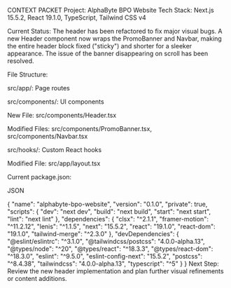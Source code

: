 CONTEXT PACKET
Project: AlphaByte BPO Website
Tech Stack: Next.js 15.5.2, React 19.1.0, TypeScript, Tailwind CSS v4

Current Status: The header has been refactored to fix major visual bugs. A new Header component now wraps the PromoBanner and Navbar, making the entire header block fixed ("sticky") and shorter for a sleeker appearance. The issue of the banner disappearing on scroll has been resolved.

File Structure:

src/app/: Page routes

src/components/: UI components

New File: src/components/Header.tsx

Modified Files: src/components/PromoBanner.tsx, src/components/Navbar.tsx

src/hooks/: Custom React hooks

Modified File: src/app/layout.tsx

Current package.json:

JSON

 {
  "name": "alphabyte-bpo-website",
  "version": "0.1.0",
  "private": true,
  "scripts": {
    "dev": "next dev",
    "build": "next build",
    "start": "next start",
    "lint": "next lint"
  },
  "dependencies": {
    "clsx": "^2.1.1",
    "framer-motion": "^11.2.12",
    "lenis": "^1.1.5",
    "next": "15.5.2",
    "react": "19.1.0",
    "react-dom": "19.1.0",
    "tailwind-merge": "^2.3.0"
  },
  "devDependencies": {
    "@eslint/eslintrc": "^3.1.0",
    "@tailwindcss/postcss": "4.0.0-alpha.13",
    "@types/node": "^20",
    "@types/react": "^18.3.3",
    "@types/react-dom": "^18.3.0",
    "eslint": "^9.5.0",
    "eslint-config-next": "15.5.2",
    "postcss": "^8.4.38",
    "tailwindcss": "4.0.0-alpha.13",
    "typescript": "^5"
  }
}
Next Step: Review the new header implementation and plan further visual refinements or content additions.